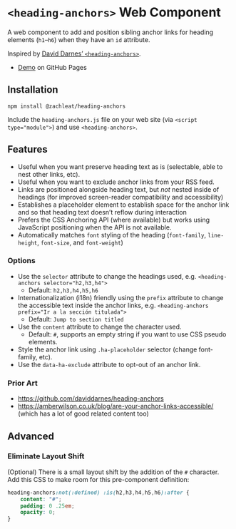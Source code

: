 # `<heading-anchors>` Web Component

A web component to add and position sibling anchor links for heading elements (`h1`–`h6`) when they have an `id` attribute.

Inspired by [David Darnes’ `<heading-anchors>`](https://github.com/daviddarnes/heading-anchors).

* [Demo](https://zachleat.github.io/heading-anchors/demo.html) on GitHub Pages

## Installation

```
npm install @zachleat/heading-anchors
```

Include the `heading-anchors.js` file on your web site (via `<script type="module">`) and use `<heading-anchors>`.

## Features

* Useful when you want preserve heading text as is (selectable, able to nest other links, etc).
* Useful when you want to exclude anchor links from your RSS feed.
* Links are positioned alongside heading text, but _not_ nested inside of headings (for improved screen-reader compatibility and accessibility)
* Establishes a placeholder element to establish space for the anchor link and so that heading text doesn’t reflow during interaction
* Prefers the CSS Anchoring API (where available) but works using JavaScript positioning when the API is not available.
* Automatically matches `font` styling of the heading (`font-family`, `line-height`, `font-size`, and `font-weight`)

### Options

* Use the `selector` attribute to change the headings used, e.g. `<heading-anchors selector="h2,h3,h4">`
	* Default: `h2,h3,h4,h5,h6`
* Internationalization (i18n) friendly using the `prefix` attribute to change the accessible text inside the anchor links, e.g. `<heading-anchors prefix="Ir a la sección titulada">`
	* Default: `Jump to section titled`
* Use the `content` attribute to change the character used.
	* Default: `#`, supports an empty string if you want to use CSS pseudo elements.
* Style the anchor link using `.ha-placeholder` selector (change font-family, etc).
* Use the `data-ha-exclude` attribute to opt-out of an anchor link.

### Prior Art

* https://github.com/daviddarnes/heading-anchors
* https://amberwilson.co.uk/blog/are-your-anchor-links-accessible/ (which has a lot of good related content too)


## Advanced

### Eliminate Layout Shift

(Optional) There is a small layout shift by the addition of the `#` character. Add this CSS to make room for this pre-component definition:

```css
heading-anchors:not(:defined) :is(h2,h3,h4,h5,h6):after {
	content: "#";
	padding: 0 .25em;
	opacity: 0;
}
```